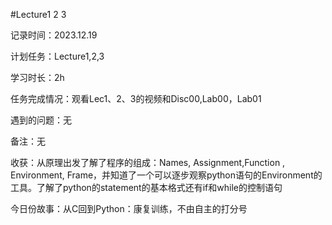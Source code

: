 #Lecture1 2 3

记录时间：2023.12.19

计划任务：Lecture1,2,3

学习时长：2h

任务完成情况：观看Lec1、2、3的视频和Disc00,Lab00，Lab01

遇到的问题：无

备注：无

收获：从原理出发了解了程序的组成：Names, Assignment,Function , Environment, Frame，并知道了一个可以逐步观察python语句的Environment的工具。了解了python的statement的基本格式还有if和while的控制语句

今日份故事：从C回到Python：康复训练，不由自主的打分号
